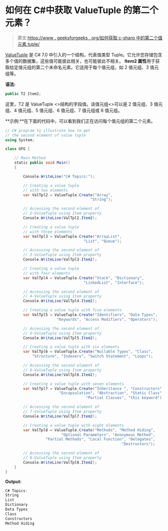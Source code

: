 # 如何在 C#中获取 ValueTuple 的第二个元素？

> 原文:[https://www . geeksforgeeks . org/如何获取 c-sharp 中的第二个值元素 tuple/](https://www.geeksforgeeks.org/how-to-get-second-element-of-the-valuetuple-in-c-sharp/)

[ValueTuple](https://www.geeksforgeeks.org/valuetuple-in-c-sharp/) 是 C# 7.0 中引入的一个结构，代表值类型 Tuple。它允许您存储包含多个值的数据集，这些值可能彼此相关，也可能彼此不相关。 **Item2 属性**用于获取给定值元组的第二个未命名元素。它适用于每个值元组，如 2 值元组、3 值元组等。

**语法:**

```cs
public T2 Item2;
```

这里，T2 是 ValueTuple <>结构的字段值。该值元组<>可以是 2 值元组、3 值元组、4 值元组、5 值元组、6 值元组、7 值元组或 8 值元组。

**示例:**在下面的代码中，可以看到我们正在访问每个值元组的第二个元素。

```cs
// C# program to illustrate how to get
// the second element of value tuple
using System;

class GFG {

    // Main Method
    static public void Main()
    {

        Console.WriteLine("C# Topics:");

        // Creating a value tuple 
        // with two elements
        var ValTpl2 = ValueTuple.Create("Array",
                                      "String");

        // Accessing the second element of 
        // 2-ValueTuple using Item property
        Console.WriteLine(ValTpl2.Item2);

        // Creating a value tuple
        // with three elements
        var ValTpl3 = ValueTuple.Create("ArrayList",
                                   "List", "Queue");

        // Accessing the second element of 
        // 3-ValueTuple using Item property
        Console.WriteLine(ValTpl3.Item2);

        // Creating a value tuple 
        // with four elements
        var ValTpl4 = ValueTuple.Create("Stack", "Dictionary",
                                   "LinkedList", "Interface");

        // Accessing the second element of 
        // 4-ValueTuple using Item property
        Console.WriteLine(ValTpl4.Item2);

        // Creating a value tuple with five elements
        var ValTpl5 = ValueTuple.Create("Identifiers", "Data Types",
                       "Keywords", "Access Modifiers", "Operators");

        // Accessing the second element of 
        // 5-ValueTuple using Item property
        Console.WriteLine(ValTpl5.Item2);

        // Creating a value tuple with six elements
        var ValTpl6 = ValueTuple.Create("Nullable Types", "Class",
            "Structure", "Indexers", "Switch Statement", "Loops");

        // Accessing the second element of 
        // 6-ValueTuple using Item property
        Console.WriteLine(ValTpl6.Item2);

        // Creating a value tuple with seven elements
        var ValTpl7 = ValueTuple.Create("Inheritance ", "Constructors", 
                        "Encapsulation", "Abstraction", "Static Class",
                                    "Partial Classes", "this keyword");

        // Accessing the second element of 
        // 7-ValueTuple using Item property
        Console.WriteLine(ValTpl7.Item2);

        // Creating a value tuple with eight elements
        var ValTpl8 = ValueTuple.Create("Methods", "Method Hiding",
                         "Optional Parameters", "Anonymous Method",
                  "Partial Methods", "Local Function", "Delegates",
                                                    "Destructors");

        // Accessing the second element of 
        // 8-ValueTuple using Item property
        Console.WriteLine(ValTpl8.Item2);
    }
}
```

**Output:**

```cs
C# Topics:
String
List
Dictionary
Data Types
Class
Constructors
Method Hiding

```